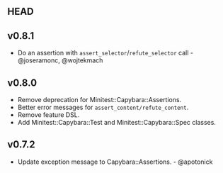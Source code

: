 ## HEAD

## v0.8.1

* Do an assertion with `assert_selector`/`refute_selector` call - @joseramonc, @wojtekmach

## v0.8.0

* Remove deprecation for Minitest::Capybara::Assertions.
* Better error messages for `assert_content/refute_content`.
* Remove feature DSL.
* Add Minitest::Capybara::Test and Minitest::Capybara::Spec classes.

## v0.7.2

* Update exception message to Capybara::Assertions. - @apotonick
